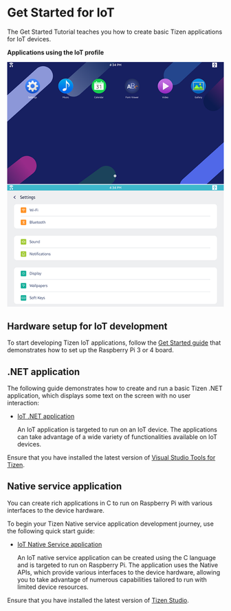 # Get Started for IoT

The Get Started Tutorial teaches you how to create basic Tizen applications for IoT devices.

**Applications using the IoT profile**

![Applications using the iot profile](media/profile_iot.png)

## Hardware setup for IoT development

To start developing Tizen IoT applications, follow the [Get Started guide](http://tizenschool.org/tutorial/191/) that demonstrates how to set up the Raspberry Pi 3 or 4 board.

## .NET application

The following guide demonstrates how to create and run a basic Tizen .NET application, which displays some text on the screen with no user interaction:

- [IoT .NET application](../dotnet/guides/user-interface/xamarin/iot/first-app.md)

	An IoT application is targeted to run on an IoT device. The applications can take advantage of a wide variety of functionalities available on IoT devices.

Ensure that you have installed the latest version of [Visual Studio Tools for Tizen](../vstools/install.md).

## Native service application

You can create rich applications in C to run on Raspberry Pi with various interfaces to the device hardware.

To begin your Tizen Native service application development journey, use the following quick start guide:

- [IoT Native Service application](../native/get-started/iot/first-app.md)

    An IoT native service application can be created using the C language and is targeted to run on Raspberry Pi. The application uses the Native APIs, which provide various interfaces to the device hardware, allowing you to take advantage of numerous capabilities tailored to run with limited device resources.

Ensure that you have installed the latest version of [Tizen Studio](../tizen-studio/index.md).
